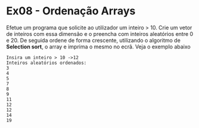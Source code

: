 # Ex08 - Ordenação Arrays
Efetue um programa que solicite ao utilizador um inteiro > 10. Crie um vetor de inteiros com essa dimensão e o preencha com inteiros aleatórios entre 0 e 20.
De seguida ordene de forma crescente, utilizando o algoritmo de **Selection sort**, o array e imprima o mesmo no ecrã. Veja o exemplo abaixo

```shell
Insira um inteiro > 10 ->12
Inteiros aleatórios ordenados:
3
4
5
7
8
9
11
12
12
14
19
```
